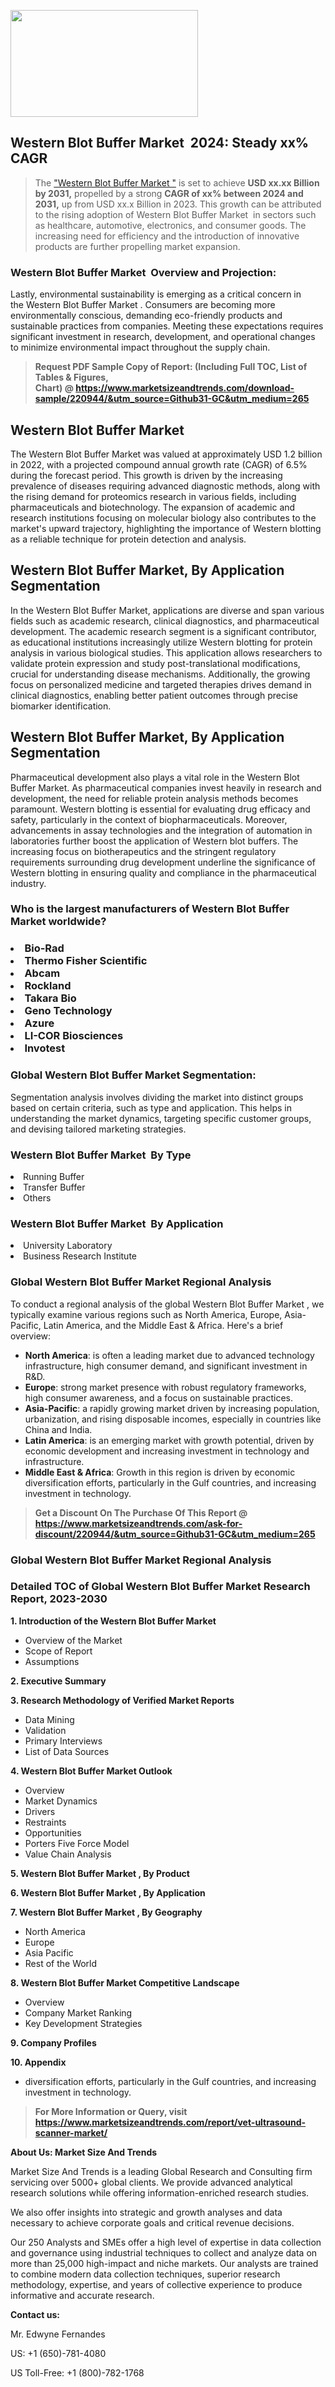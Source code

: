 <p><img class="alignnone size-medium wp-image-20088" src="https://ffe5etoiles.com/wp-content/uploads/2024/12/MST1-300x171.png" alt="" width="300" height="171" /></p><h2 id="ember46" class="ember-view reader-text-block__heading-2">Western Blot Buffer Market &nbsp;2024: Steady&nbsp;xx% CAGR</h2><blockquote id="ember47" class="ember-view reader-text-block__blockquote">The&nbsp;<a class="app-aware-link " href="https://www.marketsizeandtrends.com/download-sample/220944/&utm_source=Github31-GC&utm_medium=265" target="_blank" data-test-app-aware-link="">"Western Blot Buffer Market "</a>&nbsp;is set to achieve&nbsp;<strong>USD&nbsp;xx.xx&nbsp;Billion by 2031,</strong>&nbsp;propelled by a strong&nbsp;<strong>CAGR of&nbsp;xx% between 2024 and 2031,</strong>&nbsp;up from USD xx.x Billion in 2023. This growth can be attributed to the rising adoption of&nbsp;Western Blot Buffer Market &nbsp;in sectors such as healthcare, automotive, electronics, and consumer goods. The increasing need for efficiency and the introduction of innovative products are further propelling market expansion.</blockquote><h3 id="ember48" class="ember-view reader-text-block__heading-3">Western Blot Buffer Market &nbsp;Overview and Projection:</h3><p id="ember49" class="ember-view reader-text-block__paragraph">Lastly, environmental sustainability is emerging as a critical concern in the&nbsp;Western Blot Buffer Market . Consumers are becoming more environmentally conscious, demanding eco-friendly products and sustainable practices from companies. Meeting these expectations requires significant investment in research, development, and operational changes to minimize environmental impact throughout the supply chain.</p><blockquote id="ember50" class="ember-view reader-text-block__blockquote"><strong>Request PDF Sample Copy of Report: (Including Full TOC, List of Tables &amp; Figures, Chart)&nbsp;@&nbsp;<strong><a href="https://www.marketsizeandtrends.com/download-sample/220944/&utm_source=Github31-GC&utm_medium=265" target="_blank">https://www.marketsizeandtrends.com/download-sample/220944/&utm_source=Github31-GC&utm_medium=265</a></strong></strong></blockquote><h3 class=""><h2>Western Blot Buffer Market</h2><p>The Western Blot Buffer Market was valued at approximately USD 1.2 billion in 2022, with a projected compound annual growth rate (CAGR) of 6.5% during the forecast period. This growth is driven by the increasing prevalence of diseases requiring advanced diagnostic methods, along with the rising demand for proteomics research in various fields, including pharmaceuticals and biotechnology. The expansion of academic and research institutions focusing on molecular biology also contributes to the market's upward trajectory, highlighting the importance of Western blotting as a reliable technique for protein detection and analysis.</p><h2>Western Blot Buffer Market, By Application Segmentation</h2><p>In the Western Blot Buffer Market, applications are diverse and span various fields such as academic research, clinical diagnostics, and pharmaceutical development. The academic research segment is a significant contributor, as educational institutions increasingly utilize Western blotting for protein analysis in various biological studies. This application allows researchers to validate protein expression and study post-translational modifications, crucial for understanding disease mechanisms. Additionally, the growing focus on personalized medicine and targeted therapies drives demand in clinical diagnostics, enabling better patient outcomes through precise biomarker identification.</p><h2>Western Blot Buffer Market, By Application Segmentation</h2><p>Pharmaceutical development also plays a vital role in the Western Blot Buffer Market. As pharmaceutical companies invest heavily in research and development, the need for reliable protein analysis methods becomes paramount. Western blotting is essential for evaluating drug efficacy and safety, particularly in the context of biopharmaceuticals. Moreover, advancements in assay technologies and the integration of automation in laboratories further boost the application of Western blot buffers. The increasing focus on biotherapeutics and the stringent regulatory requirements surrounding drug development underline the significance of Western blotting in ensuring quality and compliance in the pharmaceutical industry.</p></h3><h3 id="" class="">Who is the largest manufacturers of&nbsp;Western Blot Buffer Market worldwide?</h3><h3 class=""></Li><Li>Bio-Rad</Li><Li> Thermo Fisher Scientific</Li><Li> Abcam</Li><Li> Rockland</Li><Li> Takara Bio</Li><Li> Geno Technology</Li><Li> Azure</Li><Li> LI-COR Biosciences</Li><Li> Invotest</h3><h3 id="ember53" class="ember-view reader-text-block__heading-3">Global&nbsp;Western Blot Buffer Market Segmentation:</h3><p id="ember54" class="ember-view reader-text-block__paragraph">Segmentation analysis involves dividing the market into distinct groups based on certain criteria, such as type and application. This helps in understanding the market dynamics, targeting specific customer groups, and devising tailored marketing strategies.</p><h3 id="" class="">Western Blot Buffer Market &nbsp;By Type</h3><p></Li><Li>Running Buffer</Li><Li> Transfer Buffer</Li><Li> Others</p><h3 id="" class="">Western Blot Buffer Market &nbsp;By Application</h3><p class=""></Li><Li>University Laboratory</Li><Li> Business Research Institute</p><h3 id="ember62" class="ember-view reader-text-block__heading-3">Global Western Blot Buffer Market Regional Analysis</h3><p id="ember63" class="ember-view reader-text-block__paragraph">To conduct a regional analysis of the global Western Blot Buffer Market , we typically examine various regions such as North America, Europe, Asia-Pacific, Latin America, and the Middle East &amp; Africa. Here's a brief overview:</p><ul><li><strong>North America</strong>: is often a leading market due to advanced technology infrastructure, high consumer demand, and significant investment in R&amp;D.</li><li><strong>Europe</strong>: strong market presence with robust regulatory frameworks, high consumer awareness, and a focus on sustainable practices.</li><li><strong>Asia-Pacific</strong>: a rapidly growing market driven by increasing population, urbanization, and rising disposable incomes, especially in countries like China and India.</li><li><strong>Latin America</strong>: is an emerging market with growth potential, driven by economic development and increasing investment in technology and infrastructure.</li><li><strong>Middle East &amp; Africa</strong>: Growth in this region is driven by economic diversification efforts, particularly in the Gulf countries, and increasing investment in technology.</li></ul><blockquote id="ember61" class="ember-view reader-text-block__blockquote"><strong>Get a Discount On The Purchase Of This Report @ <strong><a href="https://html-cleaner.com/" target="">https://www.marketsizeandtrends.com/ask-for-discount/220944/&utm_source=Github31-GC&utm_medium=265</a></strong></strong></blockquote><h3 id="ember62" class="ember-view reader-text-block__heading-3">Global Western Blot Buffer Market Regional Analysis</h3><h3 id="" class="">Detailed TOC of Global Western Blot Buffer Market Research Report, 2023-2030</h3><p id="" class=""><strong>1. Introduction of the Western Blot Buffer Market </strong></p><ul><li>Overview of the Market</li><li>Scope of Report</li><li>Assumptions</li></ul><p id="" class=""><strong>2. Executive Summary</strong></p><p id="" class=""><strong>3. Research Methodology of Verified Market Reports</strong></p><ul><li>Data Mining</li><li>Validation</li><li>Primary Interviews</li><li>List of Data Sources</li></ul><p id="" class=""><strong>4. Western Blot Buffer Market Outlook</strong></p><ul><li>Overview</li><li>Market Dynamics</li><li>Drivers</li><li>Restraints</li><li>Opportunities</li><li>Porters Five Force Model</li><li>Value Chain Analysis</li></ul><p id="" class=""><strong>5. Western Blot Buffer Market , By Product</strong></p><p id="" class=""><strong>6. Western Blot Buffer Market , By Application</strong></p><p id="" class=""><strong>7. Western Blot Buffer Market , By Geography</strong></p><ul><li>North America</li><li>Europe</li><li>Asia Pacific</li><li>Rest of the World</li></ul><p id="" class=""><strong>8. Western Blot Buffer Market Competitive Landscape</strong></p><ul><li>Overview</li><li>Company Market Ranking</li><li>Key Development Strategies</li></ul><p id="" class=""><strong>9. Company Profiles</strong></p><p id="" class=""><strong>10. Appendix</strong></p><ul><li>diversification efforts, particularly in the Gulf countries, and increasing investment in technology.</li></ul><blockquote id="ember65" class="ember-view reader-text-block__blockquote"><strong>For More Information or Query, visit <strong><strong><a href="https://html-cleaner.com/" target="">https://www.marketsizeandtrends.com/report/vet-ultrasound-scanner-market/</a></strong></strong></strong></blockquote><p id="" class=""><strong>About Us: Market Size And Trends</strong></p><p id="" class="">Market Size And Trends is a leading Global Research and Consulting firm servicing over 5000+ global clients. We provide advanced analytical research solutions while offering information-enriched research studies.</p><p id="" class="">We also offer insights into strategic and growth analyses and data necessary to achieve corporate goals and critical revenue decisions.</p><p id="" class="">Our 250 Analysts and SMEs offer a high level of expertise in data collection and governance using industrial techniques to collect and analyze data on more than 25,000 high-impact and niche markets. Our analysts are trained to combine modern data collection techniques, superior research methodology, expertise, and years of collective experience to produce informative and accurate research.</p><p id="" class=""><strong>Contact us:</strong></p><p id="" class="">Mr. Edwyne Fernandes</p><p id="" class="">US: +1 (650)-781-4080</p><p id="" class="">US Toll-Free: +1 (800)-782-1768</p>
